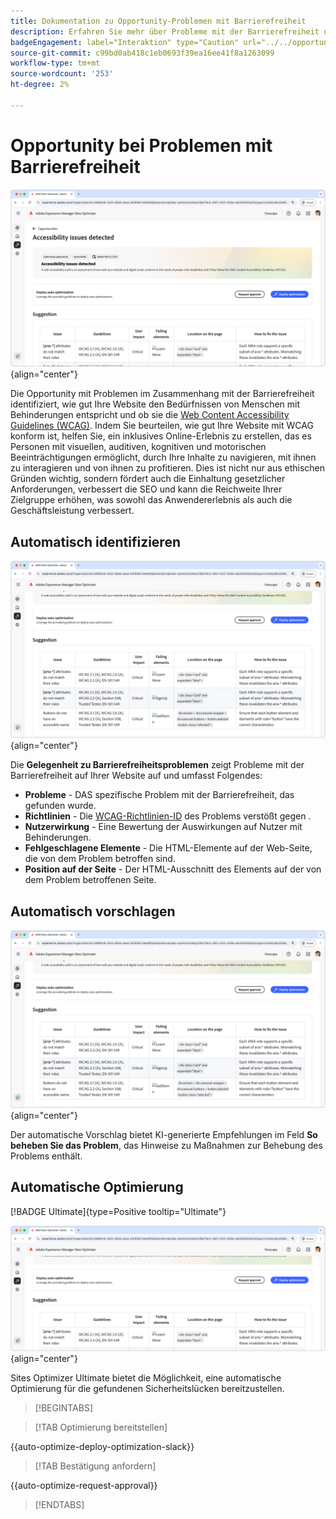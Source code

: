 ```yaml
---
title: Dokumentation zu Opportunity-Problemen mit Barrierefreiheit
description: Erfahren Sie mehr über Probleme mit der Barrierefreiheit und wie Sie damit die Sicherheit von auf Ihrer Website erhöhen können.
badgeEngagement: label="Interaktion" type="Caution" url="../../opportunity-types/engagement.md" tooltip="Interaktion"
source-git-commit: c99bd0ab418c1eb0693f39ea16ee41f8a1263099
workflow-type: tm+mt
source-wordcount: '253'
ht-degree: 2%

---
```



# Opportunity bei Problemen mit Barrierefreiheit

![Chancen aufgrund von Barrierefreiheitsproblemen](./assets/accessibility-issues/hero.png){align="center"}

Die Opportunity mit Problemen im Zusammenhang mit der Barrierefreiheit identifiziert, wie gut Ihre Website den Bedürfnissen von Menschen mit Behinderungen entspricht und ob sie die [Web Content Accessibility Guidelines (WCAG)](https://www.w3.org/TR/WCAG21/). Indem Sie beurteilen, wie gut Ihre Website mit WCAG konform ist, helfen Sie, ein inklusives Online-Erlebnis zu erstellen, das es Personen mit visuellen, auditiven, kognitiven und motorischen Beeinträchtigungen ermöglicht, durch Ihre Inhalte zu navigieren, mit ihnen zu interagieren und von ihnen zu profitieren. Dies ist nicht nur aus ethischen Gründen wichtig, sondern fördert auch die Einhaltung gesetzlicher Anforderungen, verbessert die SEO und kann die Reichweite Ihrer Zielgruppe erhöhen, was sowohl das Anwendererlebnis als auch die Geschäftsleistung verbessert.

## Automatisch identifizieren

![Probleme mit der Barrierefreiheit automatisch identifizieren](./assets/accessibility-issues/auto-identify.png){align="center"}

Die **Gelegenheit zu Barrierefreiheitsproblemen** zeigt Probleme mit der Barrierefreiheit auf Ihrer Website auf und umfasst Folgendes:

* **Probleme** - DAS spezifische Problem mit der Barrierefreiheit, das gefunden wurde.
* **Richtlinien** - Die [WCAG-Richtlinien-ID](https://www.w3.org/TR/WCAG21/) des Problems verstößt gegen .
* **Nutzerwirkung** - Eine Bewertung der Auswirkungen auf Nutzer mit Behinderungen.
* **Fehlgeschlagene Elemente** - Die HTML-Elemente auf der Web-Seite, die von dem Problem betroffen sind.
* **Position auf der Seite** - Der HTML-Ausschnitt des Elements auf der von dem Problem betroffenen Seite.

## Automatisch vorschlagen

![Probleme mit der Barrierefreiheit automatisch vorschlagen](./assets/accessibility-issues/auto-suggest.png){align="center"}

Der automatische Vorschlag bietet KI-generierte Empfehlungen im Feld **So beheben Sie das Problem**, das Hinweise zu Maßnahmen zur Behebung des Problems enthält.

## Automatische Optimierung

[!BADGE Ultimate]{type=Positive tooltip="Ultimate"}

![Probleme mit der Barrierefreiheit automatisch optimieren](./assets/accessibility-issues/auto-optimize.png){align="center"}

Sites Optimizer Ultimate bietet die Möglichkeit, eine automatische Optimierung für die gefundenen Sicherheitslücken bereitzustellen.

>[!BEGINTABS]

>[!TAB Optimierung bereitstellen]

{{auto-optimize-deploy-optimization-slack}}

>[!TAB Bestätigung anfordern]

{{auto-optimize-request-approval}}

>[!ENDTABS]
